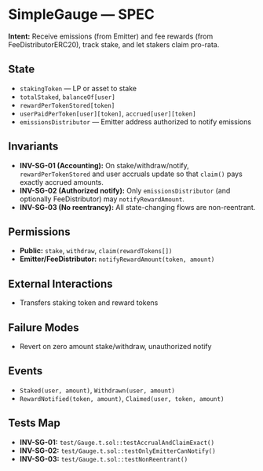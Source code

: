 # SimpleGauge — SPEC

**Intent:** Receive emissions (from Emitter) and fee rewards (from FeeDistributorERC20), track stake, and let stakers claim pro-rata.

## State
- `stakingToken` — LP or asset to stake
- `totalStaked`, `balanceOf[user]`
- `rewardPerTokenStored[token]`
- `userPaidPerToken[user][token]`, `accrued[user][token]`
- `emissionsDistributor` — Emitter address authorized to notify emissions

## Invariants
- **INV-SG-01 (Accounting):** On stake/withdraw/notify, `rewardPerTokenStored` and user accruals update so that `claim()` pays exactly accrued amounts.
- **INV-SG-02 (Authorized notify):** Only `emissionsDistributor` (and optionally FeeDistributor) may `notifyRewardAmount`.
- **INV-SG-03 (No reentrancy):** All state-changing flows are non-reentrant.

## Permissions
- **Public:** `stake`, `withdraw`, `claim(rewardTokens[])`
- **Emitter/FeeDistributor:** `notifyRewardAmount(token, amount)`

## External Interactions
- Transfers staking token and reward tokens

## Failure Modes
- Revert on zero amount stake/withdraw, unauthorized notify

## Events
- `Staked(user, amount)`, `Withdrawn(user, amount)`
- `RewardNotified(token, amount)`, `Claimed(user, token, amount)`

## Tests Map
- **INV-SG-01:** `test/Gauge.t.sol::testAccrualAndClaimExact()`
- **INV-SG-02:** `test/Gauge.t.sol::testOnlyEmitterCanNotify()`
- **INV-SG-03:** `test/Gauge.t.sol::testNonReentrant()`
